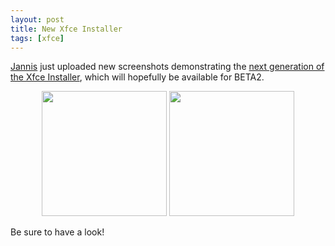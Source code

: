```yaml
---
layout: post
title: New Xfce Installer
tags: [xfce]
---
```


<a href="http://dev.sten-net.de/">Jannis</a> just uploaded new screenshots demonstrating the <a href="http://dev.sten-net.de/2006/05/05/installit-new-screenshots/">next generation of the Xfce Installer</a>, which will hopefully be available for BETA2.

<center><a href="http://lunar-linux.org/~jannis/screenshots/i2t/installit-main-window-20060504.png"><img src="http://lunar-linux.org/~jannis/screenshots/i2t/installit-main-window-20060504.png"  width="200" /></a> <a href="http://lunar-linux.org/~jannis/screenshots/i2t/installit-download-20060504.png"><img src="http://lunar-linux.org/~jannis/screenshots/i2t/installit-download-20060504.png" width="200" /></a></center>

Be sure to have a look!
